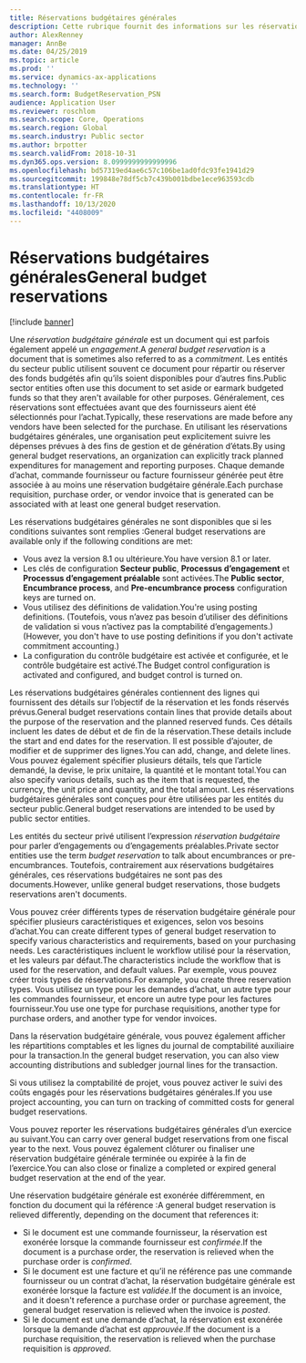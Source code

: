 ```yaml
---
title: Réservations budgétaires générales
description: Cette rubrique fournit des informations sur les réservations budgétaires générales pour le secteur public.
author: AlexRenney
manager: AnnBe
ms.date: 04/25/2019
ms.topic: article
ms.prod: ''
ms.service: dynamics-ax-applications
ms.technology: ''
ms.search.form: BudgetReservation_PSN
audience: Application User
ms.reviewer: roschlom
ms.search.scope: Core, Operations
ms.search.region: Global
ms.search.industry: Public sector
ms.author: brpotter
ms.search.validFrom: 2018-10-31
ms.dyn365.ops.version: 8.0999999999999996
ms.openlocfilehash: bd57319ed4ae6c57c106be1ad0fdc93fe1941d29
ms.sourcegitcommit: 199848e78df5cb7c439b001bdbe1ece963593cdb
ms.translationtype: HT
ms.contentlocale: fr-FR
ms.lasthandoff: 10/13/2020
ms.locfileid: "4408009"
---
```

# <a name="general-budget-reservations"></a><span data-ttu-id="54d22-103">Réservations budgétaires générales</span><span class="sxs-lookup"><span data-stu-id="54d22-103">General budget reservations</span></span>

[!include [banner](../includes/banner.md)]

<span data-ttu-id="54d22-104">Une *réservation budgétaire générale* est un document qui est parfois également appelé un *engagement*.</span><span class="sxs-lookup"><span data-stu-id="54d22-104">A *general budget reservation* is a document that is sometimes also referred to as a *commitment*.</span></span> <span data-ttu-id="54d22-105">Les entités du secteur public utilisent souvent ce document pour répartir ou réserver des fonds budgétés afin qu’ils soient disponibles pour d’autres fins.</span><span class="sxs-lookup"><span data-stu-id="54d22-105">Public sector entities often use this document to set aside or earmark budgeted funds so that they aren't available for other purposes.</span></span> <span data-ttu-id="54d22-106">Généralement, ces réservations sont effectuées avant que des fournisseurs aient été sélectionnés pour l’achat.</span><span class="sxs-lookup"><span data-stu-id="54d22-106">Typically, these reservations are made before any vendors have been selected for the purchase.</span></span> <span data-ttu-id="54d22-107">En utilisant les réservations budgétaires générales, une organisation peut explicitement suivre les dépenses prévues à des fins de gestion et de génération d’états.</span><span class="sxs-lookup"><span data-stu-id="54d22-107">By using general budget reservations, an organization can explicitly track planned expenditures for management and reporting purposes.</span></span> <span data-ttu-id="54d22-108">Chaque demande d’achat, commande fournisseur ou facture fournisseur générée peut être associée à au moins une réservation budgétaire générale.</span><span class="sxs-lookup"><span data-stu-id="54d22-108">Each purchase requisition, purchase order, or vendor invoice that is generated can be associated with at least one general budget reservation.</span></span>

<span data-ttu-id="54d22-109">Les réservations budgétaires générales ne sont disponibles que si les conditions suivantes sont remplies :</span><span class="sxs-lookup"><span data-stu-id="54d22-109">General budget reservations are available only if the following conditions are met:</span></span>

- <span data-ttu-id="54d22-110">Vous avez la version 8.1 ou ultérieure.</span><span class="sxs-lookup"><span data-stu-id="54d22-110">You have version 8.1 or later.</span></span>
- <span data-ttu-id="54d22-111">Les clés de configuration **Secteur public**, **Processus d’engagement** et **Processus d’engagement préalable** sont activées.</span><span class="sxs-lookup"><span data-stu-id="54d22-111">The **Public sector**, **Encumbrance process**, and **Pre-encumbrance process** configuration keys are turned on.</span></span>
- <span data-ttu-id="54d22-112">Vous utilisez des définitions de validation.</span><span class="sxs-lookup"><span data-stu-id="54d22-112">You're using posting definitions.</span></span> <span data-ttu-id="54d22-113">(Toutefois, vous n’avez pas besoin d’utiliser des définitions de validation si vous n’activez pas la comptabilité d’engagements.)</span><span class="sxs-lookup"><span data-stu-id="54d22-113">(However, you don't have to use posting definitions if you don't activate commitment accounting.)</span></span>
- <span data-ttu-id="54d22-114">La configuration du contrôle budgétaire est activée et configurée, et le contrôle budgétaire est activé.</span><span class="sxs-lookup"><span data-stu-id="54d22-114">The Budget control configuration is activated and configured, and budget control is turned on.</span></span>

<span data-ttu-id="54d22-115">Les réservations budgétaires générales contiennent des lignes qui fournissent des détails sur l’objectif de la réservation et les fonds réservés prévus.</span><span class="sxs-lookup"><span data-stu-id="54d22-115">General budget reservations contain lines that provide details about the purpose of the reservation and the planned reserved funds.</span></span> <span data-ttu-id="54d22-116">Ces détails incluent les dates de début et de fin de la réservation.</span><span class="sxs-lookup"><span data-stu-id="54d22-116">These details include the start and end dates for the reservation.</span></span> <span data-ttu-id="54d22-117">Il est possible d’ajouter, de modifier et de supprimer des lignes.</span><span class="sxs-lookup"><span data-stu-id="54d22-117">You can add, change, and delete lines.</span></span> <span data-ttu-id="54d22-118">Vous pouvez également spécifier plusieurs détails, tels que l’article demandé, la devise, le prix unitaire, la quantité et le montant total.</span><span class="sxs-lookup"><span data-stu-id="54d22-118">You can also specify various details, such as the item that is requested, the currency, the unit price and quantity, and the total amount.</span></span> <span data-ttu-id="54d22-119">Les réservations budgétaires générales sont conçues pour être utilisées par les entités du secteur public.</span><span class="sxs-lookup"><span data-stu-id="54d22-119">General budget reservations are intended to be used by public sector entities.</span></span>

<span data-ttu-id="54d22-120">Les entités du secteur privé utilisent l’expression *réservation budgétaire* pour parler d’engagements ou d’engagements préalables.</span><span class="sxs-lookup"><span data-stu-id="54d22-120">Private sector entities use the term *budget reservation* to talk about encumbrances or pre-encumbrances.</span></span> <span data-ttu-id="54d22-121">Toutefois, contrairement aux réservations budgétaires générales, ces réservations budgétaires ne sont pas des documents.</span><span class="sxs-lookup"><span data-stu-id="54d22-121">However, unlike general budget reservations, those budgets reservations aren't documents.</span></span>

<span data-ttu-id="54d22-122">Vous pouvez créer différents types de réservation budgétaire générale pour spécifier plusieurs caractéristiques et exigences, selon vos besoins d’achat.</span><span class="sxs-lookup"><span data-stu-id="54d22-122">You can create different types of general budget reservation to specify various characteristics and requirements, based on your purchasing needs.</span></span> <span data-ttu-id="54d22-123">Les caractéristiques incluent le workflow utilisé pour la réservation, et les valeurs par défaut.</span><span class="sxs-lookup"><span data-stu-id="54d22-123">The characteristics include the workflow that is used for the reservation, and default values.</span></span> <span data-ttu-id="54d22-124">Par exemple, vous pouvez créer trois types de réservations.</span><span class="sxs-lookup"><span data-stu-id="54d22-124">For example, you create three reservation types.</span></span> <span data-ttu-id="54d22-125">Vous utilisez un type pour les demandes d’achat, un autre type pour les commandes fournisseur, et encore un autre type pour les factures fournisseur.</span><span class="sxs-lookup"><span data-stu-id="54d22-125">You use one type for purchase requisitions, another type for purchase orders, and another type for vendor invoices.</span></span>

<span data-ttu-id="54d22-126">Dans la réservation budgétaire générale, vous pouvez également afficher les répartitions comptables et les lignes du journal de comptabilité auxiliaire pour la transaction.</span><span class="sxs-lookup"><span data-stu-id="54d22-126">In the general budget reservation, you can also view accounting distributions and subledger journal lines for the transaction.</span></span>

<span data-ttu-id="54d22-127">Si vous utilisez la comptabilité de projet, vous pouvez activer le suivi des coûts engagés pour les réservations budgétaires générales.</span><span class="sxs-lookup"><span data-stu-id="54d22-127">If you use project accounting, you can turn on tracking of committed costs for general budget reservations.</span></span>

<span data-ttu-id="54d22-128">Vous pouvez reporter les réservations budgétaires générales d’un exercice au suivant.</span><span class="sxs-lookup"><span data-stu-id="54d22-128">You can carry over general budget reservations from one fiscal year to the next.</span></span> <span data-ttu-id="54d22-129">Vous pouvez également clôturer ou finaliser une réservation budgétaire générale terminée ou expirée à la fin de l’exercice.</span><span class="sxs-lookup"><span data-stu-id="54d22-129">You can also close or finalize a completed or expired general budget reservation at the end of the year.</span></span>

<span data-ttu-id="54d22-130">Une réservation budgétaire générale est exonérée différemment, en fonction du document qui la référence :</span><span class="sxs-lookup"><span data-stu-id="54d22-130">A general budget reservation is relieved differently, depending on the document that references it:</span></span>

- <span data-ttu-id="54d22-131">Si le document est une commande fournisseur, la réservation est exonérée lorsque la commande fournisseur est *confirmée*.</span><span class="sxs-lookup"><span data-stu-id="54d22-131">If the document is a purchase order, the reservation is relieved when the purchase order is *confirmed*.</span></span>
- <span data-ttu-id="54d22-132">Si le document est une facture et qu’il ne référence pas une commande fournisseur ou un contrat d’achat, la réservation budgétaire générale est exonérée lorsque la facture est *validée*.</span><span class="sxs-lookup"><span data-stu-id="54d22-132">If the document is an invoice, and it doesn't reference a purchase order or purchase agreement, the general budget reservation is relieved when the invoice is *posted*.</span></span>
- <span data-ttu-id="54d22-133">Si le document est une demande d’achat, la réservation est exonérée lorsque la demande d’achat est *approuvée*.</span><span class="sxs-lookup"><span data-stu-id="54d22-133">If the document is a purchase requisition, the reservation is relieved when the purchase requisition is *approved*.</span></span>
